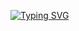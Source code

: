 [![Typing SVG](https://readme-typing-svg.demolab.com?font=Rubik+Wet+Paint&pause=1000&color=3FFF5A&background=191D0841&width=535&lines=Hello+earthlings+my+name+is+Douglas+Israel;my+skills+are+python%2C+nodejs%2C+react%2C+vue%2C+django...;Always+studying+new+skills+and+improving+tha'ts;Feel+free+to+check+my+repositories)](https://git.io/typing-svg)
